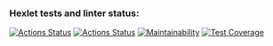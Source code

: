 ### Hexlet tests and linter status:
[![Actions Status](https://github.com/darklittlefinch/java-project-78/workflows/hexlet-check/badge.svg)](https://github.com/darklittlefinch/java-project-78/actions)
[![Actions Status](https://github.com/darklittlefinch/java-project-78/actions/workflows/main.yml/badge.svg)](https://github.com/darklittlefinch/java-project-78/actions/workflow/main.yml)
[![Maintainability](https://api.codeclimate.com/v1/badges/3c796b40089ee57f1ffc/maintainability)](https://codeclimate.com/github/darklittlefinch/java-project-78/maintainability)
[![Test Coverage](https://api.codeclimate.com/v1/badges/3c796b40089ee57f1ffc/test_coverage)](https://codeclimate.com/github/darklittlefinch/java-project-78/test_coverage)


